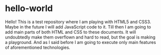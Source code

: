 # hello-world
Hello!
This is a test repository where I am playing with HTML5 and CSS3. Maybe in the future I will add JavaScript code to it.
Till then I am going to add main parts of both HTML and CSS to these documents. It will undoubtedly make them overflown and hard to read, but the goal is making a playground. And as I said before I am going to execute only main features of aforementioned technologies.
